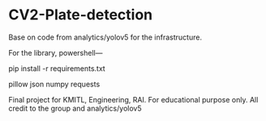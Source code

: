 # CV2-Plate-detection

Base on code from analytics/yolov5 for the infrastructure.

For the library, powershell—

pip install -r requirements.txt

pillow
json
numpy
requests

Final project for KMITL, Engineering, RAI. For educational purpose only. All credit to the group and analytics/yolov5
